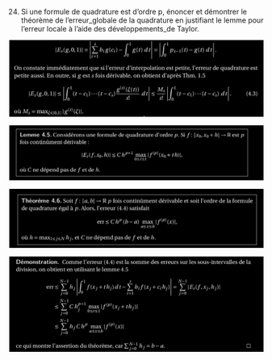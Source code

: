 24. Si une formule de quadrature est d’ordre p, énoncer et démontrer le théorème de l’erreur_globale de la quadrature en justifiant le lemme pour l’erreur locale à l’aide des développements_de Taylor.

![erreur_simple_quadrature](../images/erreur_simple_quadrature.png)

![lemme_erreur_global_quadrature](../images/lemme_erreur_global_quadrature.png)

![Erreur_global_quadrature](../images/Erreur_global_quadrature.png)

![Erreur_global_quadrature_demo](../images/Erreur_global_quadrature_demo.png)
